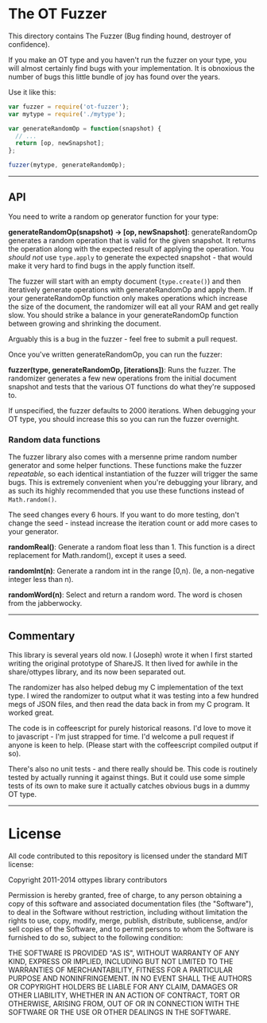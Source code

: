# The OT Fuzzer

This directory contains The Fuzzer (Bug finding hound, destroyer of confidence).

If you make an OT type and you haven't run the fuzzer on your type, you will
almost certainly find bugs with your implementation. It is obnoxious the number
of bugs this little bundle of joy has found over the years.

Use it like this:

```javascript
var fuzzer = require('ot-fuzzer');
var mytype = require('./mytype');

var generateRandomOp = function(snapshot) {
  // ...
  return [op, newSnapshot];
};

fuzzer(mytype, generateRandomOp);
```

---

## API

You need to write a random op generator function for your type:

**generateRandomOp(snapshot) -> [op, newSnapshot]**: generateRandomOp
generates a random operation that is valid for the given snapshot. It returns
the operation along with the expected result of applying the operation. You
*should not* use `type.apply` to generate the expected snapshot - that would
make it very hard to find bugs in the apply function itself.

The fuzzer will start with an empty document (`type.create()`) and then
iteratively generate operations with generateRandomOp and apply them. If your
generateRandomOp function only makes operations which increase the size of the
document, the randomizer will eat all your RAM and get really slow. You should
strike a balance in your generateRandomOp function between growing and
shrinking the document.

Arguably this is a bug in the fuzzer - feel free to submit a pull request.

Once you've written generateRandomOp, you can run the fuzzer:

**fuzzer(type, generateRandomOp, [iterations])**: Runs the fuzzer. The
randomizer generates a few new operations from the initial document snapshot
and tests that the various OT functions do what they're supposed to.

If unspecified, the fuzzer defaults to 2000 iterations. When debugging your OT
type, you should increase this so you can run the fuzzer overnight.

### Random data functions

The fuzzer library also comes with a mersenne prime random number generator and
some helper functions. These functions make the fuzzer *repeatable*, so each
identical instantiation of the fuzzer will trigger the same bugs. This is
extremely convenient when you're debugging your library, and as such its highly
recommended that you use these functions instead of `Math.random()`.

The seed changes every 6 hours. If you want to do more testing, don't change
the seed - instead increase the iteration count or add more cases to your
generator.

**randomReal()**: Generate a random float less than 1. This function is a
direct replacement for Math.random(), except it uses a seed.

**randomInt(n)**: Generate a random int in the range [0,n). (Ie, a non-negative
integer less than n).

**randomWord(n)**: Select and return a random word. The word is chosen from the
jabberwocky.

---

## Commentary

This library is several years old now. I (Joseph) wrote it when I first started
writing the original prototype of ShareJS. It then lived for awhile in the
share/ottypes library, and its now been separated out.

The randomizer has also helped debug my C implementation of the text type. I
wired the randomizer to output what it was testing into a few hundred megs of
JSON files, and then read the data back in from my C program. It worked great.

The code is in coffeescript for purely historical reasons. I'd love to move it
to javascript - I'm just strapped for time. I'd welcome a pull request if
anyone is keen to help. (Please start with the coffeescript compiled output if
so).

There's also no unit tests - and there really should be. This code is
routinely tested by actually running it against things. But it could use some
simple tests of its own to make sure it actually catches obvious bugs in a
dummy OT type.


---

# License

All code contributed to this repository is licensed under the standard MIT license:

Copyright 2011-2014 ottypes library contributors

Permission is hereby granted, free of charge, to any person obtaining a copy
of this software and associated documentation files (the "Software"), to deal
in the Software without restriction, including without limitation the rights
to use, copy, modify, merge, publish, distribute, sublicense, and/or sell
copies of the Software, and to permit persons to whom the Software is
furnished to do so, subject to the following condition:

THE SOFTWARE IS PROVIDED "AS IS", WITHOUT WARRANTY OF ANY KIND, EXPRESS OR
IMPLIED, INCLUDING BUT NOT LIMITED TO THE WARRANTIES OF MERCHANTABILITY,
FITNESS FOR A PARTICULAR PURPOSE AND NONINFRINGEMENT. IN NO EVENT SHALL THE
AUTHORS OR COPYRIGHT HOLDERS BE LIABLE FOR ANY CLAIM, DAMAGES OR OTHER
LIABILITY, WHETHER IN AN ACTION OF CONTRACT, TORT OR OTHERWISE, ARISING FROM,
OUT OF OR IN CONNECTION WITH THE SOFTWARE OR THE USE OR OTHER DEALINGS IN
THE SOFTWARE.


